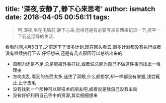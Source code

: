 title: '深夜,安静了,静下心来思考'
author: ismatch
date: 2018-04-05 00:56:11
tags:
---
> 呵,深夜,坐在电脑前,静下心来,觉得还是有必要写点东西来记录一下,抚平一下我这浮躁的生活.

看看时间,4月5日了,之前定下了很多计划,现在回头看去,很多计划都没有执行或者没有继续执行下去.仔细想来,还是有几点原因可以总结出来的.
- 自制力还是不足,总是能被外事打扰,或者说总能为自己不做这件事而找出一堆理由
- 方向太乱,看到的东西太多,迷住了双眼,什么都想学,却一样都没有掌握,浅尝辄止,止于皮毛
- 没有找到一个那种可以聊技术的朋友吧,或者说是我自己没有主动
- 没有好好利用自己手中的资源,其实细细想来